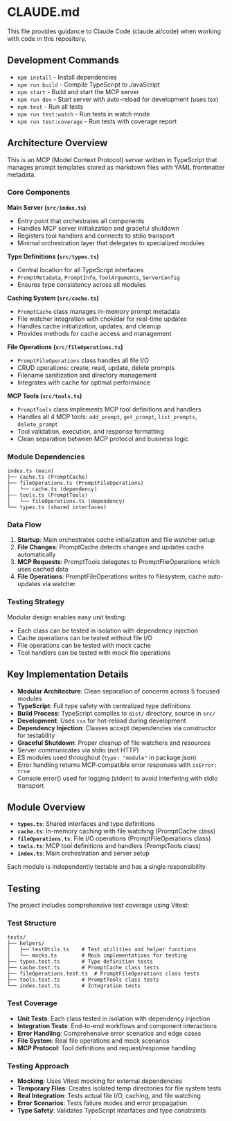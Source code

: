 # CLAUDE.md

This file provides guidance to Claude Code (claude.ai/code) when working with code in this repository.

## Development Commands

- `npm install` - Install dependencies
- `npm run build` - Compile TypeScript to JavaScript
- `npm start` - Build and start the MCP server 
- `npm run dev` - Start server with auto-reload for development (uses tsx)
- `npm test` - Run all tests
- `npm run test:watch` - Run tests in watch mode
- `npm run test:coverage` - Run tests with coverage report

## Architecture Overview

This is an MCP (Model Context Protocol) server written in TypeScript that manages prompt templates stored as markdown files with YAML frontmatter metadata.

### Core Components

**Main Server (`src/index.ts`)**
- Entry point that orchestrates all components
- Handles MCP server initialization and graceful shutdown
- Registers tool handlers and connects to stdio transport
- Minimal orchestration layer that delegates to specialized modules

**Type Definitions (`src/types.ts`)**
- Central location for all TypeScript interfaces
- `PromptMetadata`, `PromptInfo`, `ToolArguments`, `ServerConfig`
- Ensures type consistency across all modules

**Caching System (`src/cache.ts`)**
- `PromptCache` class manages in-memory prompt metadata
- File watcher integration with chokidar for real-time updates
- Handles cache initialization, updates, and cleanup
- Provides methods for cache access and management

**File Operations (`src/fileOperations.ts`)**
- `PromptFileOperations` class handles all file I/O
- CRUD operations: create, read, update, delete prompts
- Filename sanitization and directory management
- Integrates with cache for optimal performance

**MCP Tools (`src/tools.ts`)**
- `PromptTools` class implements MCP tool definitions and handlers
- Handles all 4 MCP tools: `add_prompt`, `get_prompt`, `list_prompts`, `delete_prompt`
- Tool validation, execution, and response formatting
- Clean separation between MCP protocol and business logic

### Module Dependencies

```
index.ts (main)
├── cache.ts (PromptCache)
├── fileOperations.ts (PromptFileOperations)
│   └── cache.ts (dependency)
├── tools.ts (PromptTools)
│   └── fileOperations.ts (dependency)
└── types.ts (shared interfaces)
```

### Data Flow

1. **Startup**: Main orchestrates cache initialization and file watcher setup
2. **File Changes**: PromptCache detects changes and updates cache automatically  
3. **MCP Requests**: PromptTools delegates to PromptFileOperations which uses cached data
4. **File Operations**: PromptFileOperations writes to filesystem, cache auto-updates via watcher

### Testing Strategy

Modular design enables easy unit testing:
- Each class can be tested in isolation with dependency injection
- Cache operations can be tested without file I/O
- File operations can be tested with mock cache
- Tool handlers can be tested with mock file operations

## Key Implementation Details

- **Modular Architecture**: Clean separation of concerns across 5 focused modules
- **TypeScript**: Full type safety with centralized type definitions
- **Build Process**: TypeScript compiles to `dist/` directory, source in `src/`
- **Development**: Uses `tsx` for hot-reload during development
- **Dependency Injection**: Classes accept dependencies via constructor for testability
- **Graceful Shutdown**: Proper cleanup of file watchers and resources
- Server communicates via stdio (not HTTP)
- ES modules used throughout (`type: "module"` in package.json)
- Error handling returns MCP-compatible error responses with `isError: true`
- Console.error() used for logging (stderr) to avoid interfering with stdio transport

## Module Overview

- **`types.ts`**: Shared interfaces and type definitions
- **`cache.ts`**: In-memory caching with file watching (PromptCache class)
- **`fileOperations.ts`**: File I/O operations (PromptFileOperations class)  
- **`tools.ts`**: MCP tool definitions and handlers (PromptTools class)
- **`index.ts`**: Main orchestration and server setup

Each module is independently testable and has a single responsibility.

## Testing

The project includes comprehensive test coverage using Vitest:

### Test Structure
```
tests/
├── helpers/
│   ├── testUtils.ts    # Test utilities and helper functions
│   └── mocks.ts        # Mock implementations for testing
├── types.test.ts       # Type definition tests
├── cache.test.ts       # PromptCache class tests
├── fileOperations.test.ts  # PromptFileOperations class tests
├── tools.test.ts       # PromptTools class tests
└── index.test.ts       # Integration tests
```

### Test Coverage
- **Unit Tests**: Each class tested in isolation with dependency injection
- **Integration Tests**: End-to-end workflows and component interactions
- **Error Handling**: Comprehensive error scenarios and edge cases
- **File System**: Real file operations and mock scenarios
- **MCP Protocol**: Tool definitions and request/response handling

### Testing Approach
- **Mocking**: Uses Vitest mocking for external dependencies
- **Temporary Files**: Creates isolated temp directories for file system tests
- **Real Integration**: Tests actual file I/O, caching, and file watching
- **Error Scenarios**: Tests failure modes and error propagation
- **Type Safety**: Validates TypeScript interfaces and type constraints
